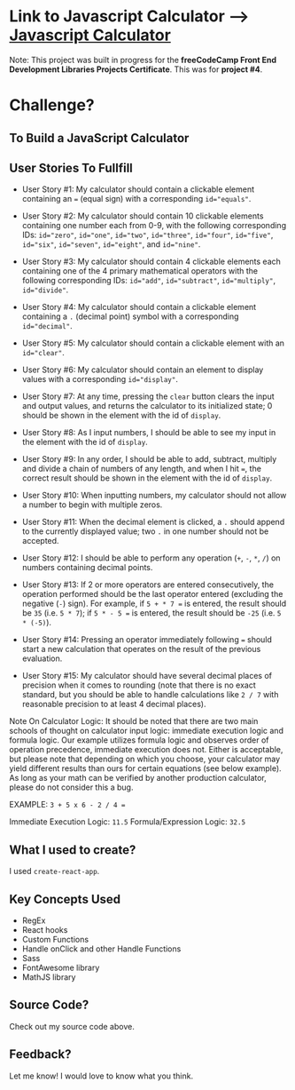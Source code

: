 # Link to Javascript Calculator --> [Javascript Calculator](http://russelltheprogrammer.github.io/javascript-calculator/)

Note: This project was built in progress for the <strong>freeCodeCamp Front End Development Libraries Projects Certificate</strong>. This was for <strong>project #4</strong>.

# Challenge?
## To Build a JavaScript Calculator

## User Stories To Fullfill

- User Story #1: My calculator should contain a clickable element containing an ```=``` (equal sign) with a corresponding ```id="equals"```.

- User Story #2: My calculator should contain 10 clickable elements containing one number each from 0-9, with the following corresponding IDs: ```id="zero"```, ```id="one"```, ```id="two"```, ```id="three"```, ```id="four"```, ```id="five"```, ```id="six"```, ```id="seven"```, ```id="eight"```, and ```id="nine"```.

- User Story #3: My calculator should contain 4 clickable elements each containing one of the 4 primary mathematical operators with the following corresponding IDs: ```id="add"```, ```id="subtract"```, ```id="multiply"```, ```id="divide"```.

- User Story #4: My calculator should contain a clickable element containing a ```.``` (decimal point) symbol with a corresponding ```id="decimal"```.

- User Story #5: My calculator should contain a clickable element with an ```id="clear"```.

- User Story #6: My calculator should contain an element to display values with a corresponding ```id="display"```.

- User Story #7: At any time, pressing the ```clear``` button clears the input and output values, and returns the calculator to its initialized state; 0 should be shown in the element with the id of ```display```.

- User Story #8: As I input numbers, I should be able to see my input in the element with the id of ```display```.

- User Story #9: In any order, I should be able to add, subtract, multiply and divide a chain of numbers of any length, and when I hit ```=```, the correct result should be shown in the element with the id of ```display```.

- User Story #10: When inputting numbers, my calculator should not allow a number to begin with multiple zeros.

- User Story #11: When the decimal element is clicked, a ```.``` should append to the currently displayed value; two ```.``` in one number should not be accepted.

- User Story #12: I should be able to perform any operation (```+```, ```-```, ```*```, ```/```) on numbers containing decimal points.

- User Story #13: If 2 or more operators are entered consecutively, the operation performed should be the last operator entered (excluding the negative (```-```) sign). For example, if ```5 + * 7 =``` is entered, the result should be ```35``` (i.e. ```5 * 7```); if ```5 * - 5 =``` is entered, the result should be ```-25``` (i.e. ```5 * (-5)```).

- User Story #14: Pressing an operator immediately following ```=``` should start a new calculation that operates on the result of the previous evaluation.

- User Story #15: My calculator should have several decimal places of precision when it comes to rounding (note that there is no exact standard, but you should be able to handle calculations like ```2 / 7``` with reasonable precision to at least 4 decimal places).

Note On Calculator Logic: It should be noted that there are two main schools of thought on calculator input logic: immediate execution logic and formula logic. Our example utilizes formula logic and observes order of operation precedence, immediate execution does not. Either is acceptable, but please note that depending on which you choose, your calculator may yield different results than ours for certain equations (see below example). As long as your math can be verified by another production calculator, please do not consider this a bug.

EXAMPLE: ```3 + 5 x 6 - 2 / 4 =```

Immediate Execution Logic: ```11.5```
Formula/Expression Logic: ```32.5```

## What I used to create?

I used ```create-react-app```.

## Key Concepts Used

+ RegEx
+ React hooks
+ Custom Functions
+ Handle onClick and other Handle Functions
+ Sass
+ FontAwesome library
+ MathJS library

## Source Code?

Check out my source code above.

## Feedback?

Let me know! I would love to know what you think.